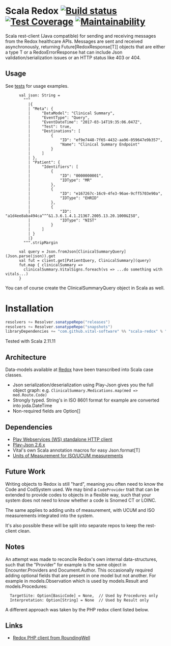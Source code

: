 # Scala Redox [![Build status](https://badge.buildkite.com/b0bbb5518c0cee6021cd4f31c5ac97537aa0a2a17bf88bee2b.svg)](https://buildkite.com/vital/scala-redox) [![Test Coverage](https://api.codeclimate.com/v1/badges/c4eaeef835cead5f5717/test_coverage)](https://codeclimate.com/github/vital-software/scala-redox/test_coverage) [![Maintainability](https://api.codeclimate.com/v1/badges/c4eaeef835cead5f5717/maintainability)](https://codeclimate.com/github/vital-software/scala-redox/maintainability)

Scala rest-client (Java compatible) for sending and receiving messages from the Redox healthcare APIs. Messages are sent
and received asynchronously, returning Future[RedoxResponse[T]] objects that are either a type T or a RedoxErrorResponse
hat can include Json validation/serialization issues or an HTTP status like 403 or 404.

## Usage

See [tests](https://github.com/vital-software/scala-redox/tree/master/src/test/scala/com/github/vitalsoftware/scalaredox) for usage examples.

```
      val json: String =
        """
          |{
          |	"Meta": {
          |		"DataModel": "Clinical Summary",
          |		"EventType": "Query",
          |		"EventDateTime": "2017-03-14T19:35:06.047Z",
          |		"Test": true,
          |		"Destinations": [
          |			{
          |				"ID": "ef9e7448-7f65-4432-aa96-059647e9b357",
          |				"Name": "Clinical Summary Endpoint"
          |			}
          |		]
          |	},
          |	"Patient": {
          |		"Identifiers": [
          |			{
          |				"ID": "0000000001",
          |				"IDType": "MR"
          |			},
          |			{
          |				"ID": "e167267c-16c9-4fe3-96ae-9cff5703e90a",
          |				"IDType": "EHRID"
          |			},
          |			{
          |				"ID": "a1d4ee8aba494ca^^^&1.3.6.1.4.1.21367.2005.13.20.1000&ISO",
          |				"IDType": "NIST"
          |			}
          |		]
          |	}
          |}
        """.stripMargin

      val query = Json.fromJson[ClinicalSummaryQuery](Json.parse(json)).get
      val fut = client.get[PatientQuery, ClinicalSummary](query)
      fut.map { clinicalSummary =>
        clinicalSummary.VitalSigns.foreach(vs => ...do something with vitals...)
      }
```

You can of course create the ClinicalSummaryQuery object in Scala as well.

# Installation

```scala
resolvers += Resolver.sonatypeRepo("releases")
resolvers += Resolver.sonatypeRepo("snapshots")
libraryDependencies += "com.github.vital-software" %% "scala-redox" % "2.0.4"
```

Tested with Scala 2.11.11

## Architecture

Data-models available at [Redox](https://developer.redoxengine.com/) have been transcribed into Scala case classes.

- Json serialization/deserialization using Play-Json gives you the full
  object graph: e.g. `ClinicalSummary.Medications.map(med => med.Route.Code)`
- Strongly typed. String's in ISO 8601 format for example are converted into joda.DateTime
- Non-required fields are Option[]

## Dependencies

- [Play Webservices (WS) standalone HTTP client](https://github.com/playframework/play-ws)
- [Play-Json 2.6.x](https://github.com/playframework/play-json)
- Vital's own Scala annotation macros for easy Json.format[T]
- [Units of Measurement for ISO/UCUM measurements](https://github.com/unitsofmeasurement/uom-systems)

## Future Work

Writing objects to Redox is still "hard", meaning you often need to know the Code and CodSystem used. We may bind a
`CodeProvider` trait that can be extended to provide codes to objects in a flexible way, such that your system
does not need to know whether a code is Snomed CT or LOINC.

The same applies to adding units of measurement, with UCUM and ISO measurements integrated into the system.

It's also possible these will be split into separate repos to keep the rest-client clean.

## Notes

An attempt was made to reconcile Redox's own internal data-structures, such that the "Provider" for example is the same
object in Encounter.Providers and Document.Author. This occasionally required adding optional fields that are present
in one model but not another. For example in models.Observation which is used by models.Result and models.Procedures:

```
  TargetSite: Option[BasicCode] = None,  // Used by Procedures only
  Interpretation: Option[String] = None  // Used by Result only
```

A different approach was taken by the PHP redox client listed below.

## Links

- [Redox PHP client from RoundingWell](https://github.com/RoundingWellOS/redox-php)
